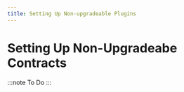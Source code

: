 ```yaml
---
title: Setting Up Non-upgradeable Plugins
---
```


# Setting Up Non-Upgradeabe Contracts

:::note
To Do
:::
